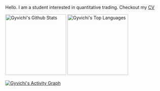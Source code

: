 Hello. I am a student interested in quantitative trading. Checkout my [CV](https://gyvichi.github.io/cv/)

  <a href="https://github.com/Gyvichi/github-readme-stats"><img alt="Gyvichi's Github Stats" src="https://denvercoder1-github-readme-stats.vercel.app/api/?username=Gyvichi&show_icons=true&include_all_commits=true&count_private=true&theme=react&hide_border=true&bg_color=1F222E&title_color=F85D7F&icon_color=F8D866" height="192px"/></a>
  <a href="https://github.com/Gyvichi/github-readme-stats"><img alt="Gyvichi's Top Languages" src="https://denvercoder1-github-readme-stats.vercel.app/api/top-langs/?username=Gyvichi&langs_count=8&layout=compact&theme=react&hide_border=true&bg_color=1F222E&title_color=F85D7F&icon_color=F8D866" height="192px"/></a>
  <br/>

  <a href="https://github.com/Gyvichi/github-readme-activity-graph"><img alt="Gyvichi's Activity Graph" src="https://github-readme-activity-graph.vercel.app/graph/?username=Gyvichi&bg_color=1F222E&color=F8D866&line=F85D7F&point=FFFFFF&hide_border=true" /></a>
